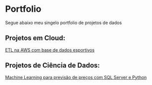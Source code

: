 # Portfolio
Segue abaixo meu singelo portfolio de projetos de dados

## Projetos em Cloud:
[ETL na AWS com base de dados esportivos](https://github.com/Beh04/ETL-AWS)

## Projetos de Ciência de Dados:
[Machine Learning para previsão de preços com SQL Server e Python](https://github.com/Beh04/Python_SQL/tree/main)
